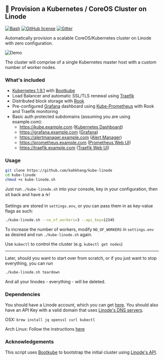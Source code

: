 ## :whale: Provision a Kubernetes / CoreOS Cluster on Linode
[![Bash](https://img.shields.io/badge/language-Bash-green.svg)](https://github.com/kahkhang/kube-linode)
[![GitHub license](https://img.shields.io/badge/license-MIT-blue.svg)](https://raw.githubusercontent.com/kahkhang/kube-linode/master/LICENSE)
[![Gitter](https://img.shields.io/gitter/room/kube-linode/support.svg)](https://gitter.im/kube-linode/support)

Automatically provision a scalable CoreOS/Kubernetes cluster on Linode with zero configuration.

![Demo](demo.gif)

The cluster will comprise of a single Kubernetes master host with a custom number of worker nodes.

### What's included
* [Kubernetes 1.9.1](https://kubernetes.io/) with [Bootkube](https://github.com/kubernetes-incubator/bootkube)
* Load Balancer and automatic SSL/TLS renewal using [Traefik](https://github.com/containous/traefik)
* Distributed block storage with [Rook](https://github.com/rook/rook)
* Pre-configured [Grafana](https://github.com/grafana/grafana) dashboard using [Kube-Prometheus](https://github.com/coreos/prometheus-operator/tree/master/contrib/kube-prometheus) with Rook and Traefik monitoring
* Basic auth protected subdomains (assuming you are using example.com):
  * https://kube.example.com ([Kubernetes Dashboard](https://github.com/kubernetes/dashboard))
  * https://grafana.example.com ([Grafana](https://github.com/grafana/grafana))
  * https://alertmanager.example.com ([Alert Manager](https://github.com/prometheus/alertmanager))
  * https://prometheus.example.com ([Prometheus Web UI](https://github.com/prometheus/prometheus))
  * https://traefik.example.com ([Traefik Web UI](https://github.com/containous/traefik#web-ui))
### Usage
```sh
git clone https://github.com/kahkhang/kube-linode
cd kube-linode
chmod +x kube-linode.sh
```

Just run `./kube-linode.sh` into your console, key in your configuration, then sit back and have a :coffee:!

Settings are stored in `settings.env`, or you can pass them in as key-value flags as such:

```sh
./kube-linode.sh --no_of_workers=3 --api_key=12345
```

To increase the number of workers, modify `NO_OF_WORKERS` in `settings.env` as desired and run `./kube-linode.sh` again.

Use `kubectl` to control the cluster (e.g. `kubectl get nodes`)

<hr>

Later, should you want to start over from scratch, or if you just want to stop everything, you can run

```sh
./kube-linode.sh teardown
```

And all your linodes - everything - will be deleted.

### Dependencies
You should have a Linode account, which you can get [here](https://www.linode.com/?r=0affaec6ca42ca06f5f2c2d3d8d1ceb354e222c1).
You should also have an API Key with a valid domain that uses [Linode's DNS servers](https://www.linode.com/docs/networking/dns/dns-manager-overview#set-domain-names-to-use-linodes-name-servers).

OSX: ``` brew install jq openssl curl kubectl ```

Arch Linux: Follow the instructions [here](https://github.com/kahkhang/kube-linode/issues/4#issuecomment-311601422)

### Acknowledgements
This script uses [Bootkube](https://github.com/kubernetes-incubator/bootkube) to bootstrap the initial cluster using [Linode's API](https://www.linode.com/api).
